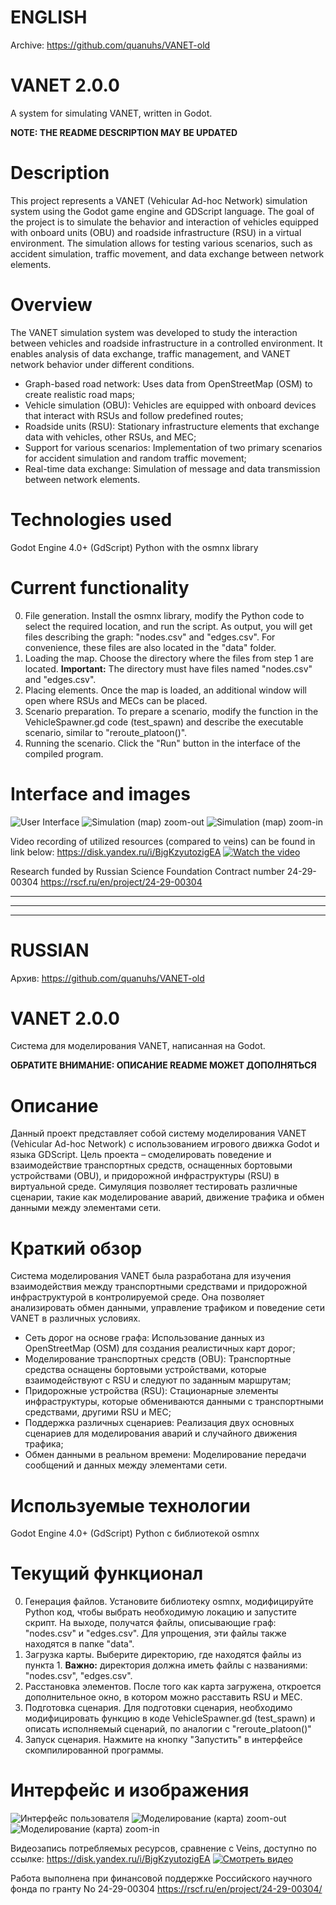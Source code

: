 # ENGLISH
Archive: https://github.com/quanuhs/VANET-old

# VANET 2.0.0
A system for simulating VANET, written in Godot.

**NOTE: THE README DESCRIPTION MAY BE UPDATED**

# Description
This project represents a VANET (Vehicular Ad-hoc Network) simulation system using the Godot game engine and GDScript language. The goal of the project is to simulate the behavior and interaction of vehicles equipped with onboard units (OBU) and roadside infrastructure (RSU) in a virtual environment. The simulation allows for testing various scenarios, such as accident simulation, traffic movement, and data exchange between network elements.

# Overview
The VANET simulation system was developed to study the interaction between vehicles and roadside infrastructure in a controlled environment. It enables analysis of data exchange, traffic management, and VANET network behavior under different conditions.
* Graph-based road network: Uses data from OpenStreetMap (OSM) to create realistic road maps;
* Vehicle simulation (OBU): Vehicles are equipped with onboard devices that interact with RSUs and follow predefined routes;
* Roadside units (RSU): Stationary infrastructure elements that exchange data with vehicles, other RSUs, and MEC;
* Support for various scenarios: Implementation of two primary scenarios for accident simulation and random traffic movement;
* Real-time data exchange: Simulation of message and data transmission between network elements.

# Technologies used
Godot Engine 4.0+ (GdScript)
Python with the osmnx library

# Current functionality
0. File generation. Install the osmnx library, modify the Python code to select the required location, and run the script. 
As output, you will get files describing the graph: "nodes.csv" and "edges.csv". For convenience, these files are also located in the "data" folder.
1. Loading the map. Choose the directory where the files from step 1 are located. **Important:** The directory must have files named "nodes.csv" and "edges.csv".
2. Placing elements. Once the map is loaded, an additional window will open where RSUs and MECs can be placed.
3. Scenario preparation. To prepare a scenario, modify the function in the VehicleSpawner.gd code (test_spawn) and describe the executable scenario, similar to "reroute_platoon()".
4. Running the scenario. Click the "Run" button in the interface of the compiled program.

# Interface and images
![User Interface](https://github.com/user-attachments/assets/1649118e-86c2-4538-bb4d-185dcbe2dd5b)
![Simulation (map) zoom-out](https://github.com/user-attachments/assets/cce73744-e5f1-4687-81b6-e39773452307)
![Simulation (map) zoom-in](https://github.com/user-attachments/assets/b73f5a68-2082-4421-89e8-4cdbeb289b61)

Video recording of utilized resources (compared to veins) can be found in link below:
https://disk.yandex.ru/i/BjgKzyutozigEA
[![Watch the video](https://github.com/user-attachments/assets/f20c95ba-6a7c-43f7-b9be-a82b3257e31d)](https://disk.yandex.ru/i/BjgKzyutozigEA)



Research funded by Russian Science Foundation
Contract number 24-29-00304
https://rscf.ru/en/project/24-29-00304


---
---
---

# RUSSIAN
Архив: https://github.com/quanuhs/VANET-old

# VANET 2.0.0
Система для моделирования VANET, написанная на Godot.

**ОБРАТИТЕ ВНИМАНИЕ: ОПИСАНИЕ README МОЖЕТ ДОПОЛНЯТЬСЯ**

# Описание
Данный проект представляет собой систему моделирования VANET (Vehicular Ad-hoc Network) с использованием игрового движка Godot и языка GDScript. Цель проекта – смоделировать поведение и взаимодействие транспортных средств, оснащенных бортовыми устройствами (OBU), и придорожной инфраструктуры (RSU) в виртуальной среде. Симуляция позволяет тестировать различные сценарии, такие как моделирование аварий, движение трафика и обмен данными между элементами сети.

# Краткий обзор
Система моделирования VANET была разработана для изучения взаимодействия между транспортными средствами и придорожной инфраструктурой в контролируемой среде. Она позволяет анализировать обмен данными, управление трафиком и поведение сети VANET в различных условиях.
* Сеть дорог на основе графа: Использование данных из OpenStreetMap (OSM) для создания реалистичных карт дорог;
* Моделирование транспортных средств (OBU): Транспортные средства оснащены бортовыми устройствами, которые взаимодействуют с RSU и следуют по заданным маршрутам;
* Придорожные устройства (RSU): Стационарные элементы инфраструктуры, которые обмениваются данными с транспортными средствами, другими RSU и MEC;
* Поддержка различных сценариев: Реализация двух основных сценариев для моделирования аварий и случайного движения трафика;
* Обмен данными в реальном времени: Моделирование передачи сообщений и данных между элементами сети.

# Используемые технологии
Godot Engine 4.0+ (GdScript)
Python с библиотекой osmnx


# Текущий функционал
0. Генерация файлов. Установите библиотеку osmnx, модифицируйте Python код, чтобы выбрать необходимую локацию и запустите скрипт.
На выходе, получатся файлы, описывающие граф: "nodes.csv" и "edges.csv". Для упрощения, эти файлы также находятся в папке "data".
1. Загрузка карты. Выберите директорию, где находятся файлы из пункта 1. **Важно:** директория должна иметь файлы с названиями: "nodes.csv", "edges.csv".
2. Расстановка элементов. После того как карта загружена, откроется дополнительное окно, в котором можно расставить RSU и MEC.
3. Подготовка сценария. Для подготовки сценария, необходимо модифицировать функцию в коде VehicleSpawner.gd (test_spawn) и описать исполняемый сценарий, по аналогии с "reroute_platoon()"
4. Запуск сценария. Нажмите на кнопку "Запустить" в интерфейсе скомпилированной программы.

# Интерфейс и изображения
![Интерфейс пользователя](https://github.com/user-attachments/assets/1649118e-86c2-4538-bb4d-185dcbe2dd5b)
![Моделирование (карта) zoom-out](https://github.com/user-attachments/assets/cce73744-e5f1-4687-81b6-e39773452307)
![Моделирование (карта) zoom-in](https://github.com/user-attachments/assets/b73f5a68-2082-4421-89e8-4cdbeb289b61)


Видеозапись потребляемых ресурсов, сравнение с Veins, доступно по ссылке:
https://disk.yandex.ru/i/BjgKzyutozigEA
[![Смотреть видео](https://github.com/user-attachments/assets/f20c95ba-6a7c-43f7-b9be-a82b3257e31d)](https://disk.yandex.ru/i/BjgKzyutozigEA)


Работа выполнена при финансовой поддержке Российского научного фонда по гранту No 24-29-00304
https://rscf.ru/en/project/24-29-00304/

